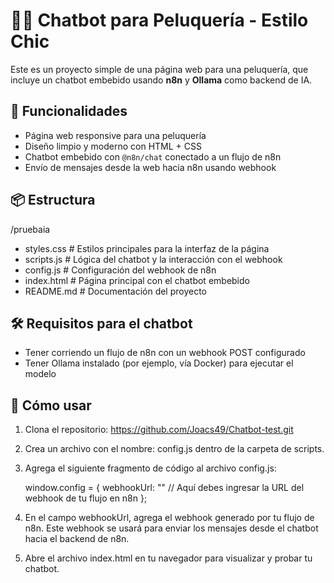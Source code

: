 # 💇‍♀️ Chatbot para Peluquería - Estilo Chic

Este es un proyecto simple de una página web para una peluquería, que incluye un chatbot embebido usando **n8n** y **Ollama** como backend de IA.

## 🚀 Funcionalidades

- Página web responsive para una peluquería
- Diseño limpio y moderno con HTML + CSS
- Chatbot embebido con `@n8n/chat` conectado a un flujo de n8n
- Envío de mensajes desde la web hacia n8n usando webhook

## 📦 Estructura

/pruebaia

- styles.css            # Estilos principales para la interfaz de la página
- scripts.js            # Lógica del chatbot y la interacción con el webhook
- config.js             # Configuración del webhook de n8n
- index.html            # Página principal con el chatbot embebido
- README.md             # Documentación del proyecto

## 🛠️ Requisitos para el chatbot

- Tener corriendo un flujo de n8n con un webhook POST configurado
- Tener Ollama instalado (por ejemplo, vía Docker) para ejecutar el modelo

## 📖 Cómo usar

1. Clona el repositorio: https://github.com/Joacs49/Chatbot-test.git
2. Crea un archivo con el nombre: config.js dentro de la carpeta de scripts.
3. Agrega el siguiente fragmento de código al archivo config.js:

    window.config = {
        webhookUrl: ""  // Aquí debes ingresar la URL del webhook de tu flujo en n8n
    };

4. En el campo webhookUrl, agrega el webhook generado por tu flujo de n8n. Este webhook se usará para enviar los mensajes desde el chatbot hacia el     backend de n8n.
5. Abre el archivo index.html en tu navegador para visualizar y probar tu chatbot.
    
